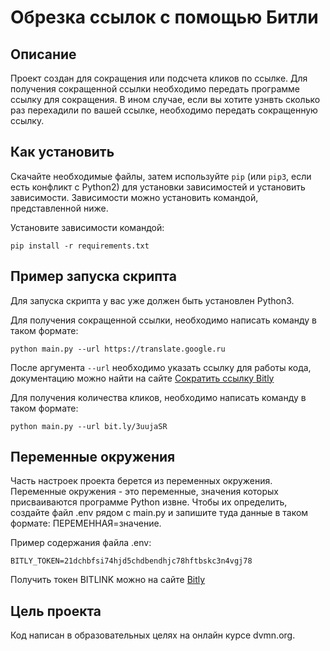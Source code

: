 # Обрезка ссылок с помощью Битли
## Описание
Проект создан для сокращения или подсчета кликов по ссылке. Для получения сокращенной ссылки необходимо передать программе ссылку для сокращения. В ином случае, если вы хотите узнвть сколько раз перехадили по вашей ссылке, необходимо передать сокращенную ссылку.

## Как установить
Скачайте необходимые файлы, затем используйте `pip` (или `pip3`, если есть конфликт с Python2) для установки зависимостей и установить зависимости. Зависимости можно установить командой, представленной ниже.

Установите зависимости командой:

```
pip install -r requirements.txt
```

## Пример запуска скрипта
Для запуска скрипта у вас уже должен быть установлен Python3.

Для получения сокращенной ссылки, необходимо написать команду в таком формате:

```
python main.py --url https://translate.google.ru
```
После аргумента `--url` необходимо указать ссылку для работы кода, документацию можно найти на сайте [Сократить ссылку Bitly](https://gist.github.com/dvmn-tasks/58f5fdf7b8eb61ea4ed1b528b74d1ab5)

Для получения количества кликов, необходимо написать команду в таком формате:
```
python main.py --url bit.ly/3uujaSR
```

## Переменные окружения
Часть настроек проекта берется из переменных окружения. Переменные окружения - это переменные, значения которых присваиваются программе Python извне. Чтобы их определить, создайте файл .env рядом с main.py и запишите туда данные в таком формате: ПЕРЕМЕННАЯ=значение.

Пример содержания файла .env:
```
BITLY_TOKEN=21dchbfsi74hjd5chdbendhjc78hftbskc3n4vgj78
```
Получить токен BITLINK можно на сайте [Bitly](https://app.bitly.com/Bn5n7bjzgfd/onboard/)

## Цель проекта
Код написан в образовательных целях на онлайн курсе dvmn.org.

